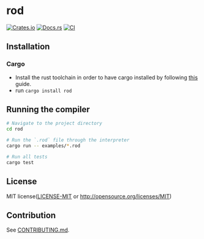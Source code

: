 # rod

[![Crates.io](https://img.shields.io/crates/v/rod.svg)](https://crates.io/crates/rod)
[![Docs.rs](https://docs.rs/rod/badge.svg)](https://docs.rs/rod)
[![CI](https://github.com/magnusrodseth/rod/workflows/CI/badge.svg)](https://github.com/magnusrodseth/rod/actions)

## Installation

### Cargo

* Install the rust toolchain in order to have cargo installed by following
  [this](https://www.rust-lang.org/tools/install) guide.
* run `cargo install rod`

## Running the compiler

```sh
# Navigate to the project directory
cd rod

# Run the `.rod` file through the interpreter
cargo run -- examples/*.rod

# Run all tests
cargo test
```

## License

MIT license([LICENSE-MIT](LICENSE-MIT) or http://opensource.org/licenses/MIT)

## Contribution

See [CONTRIBUTING.md](CONTRIBUTING.md).
